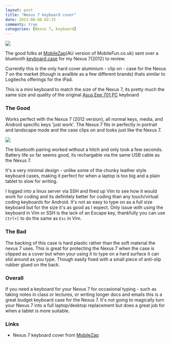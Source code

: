 ```yaml
---
layout: post
title: "Nexus 7 keyboard cover"
date: 2013-08-08 02:33
comments: true
categories: [Nexus 7, keyboard]
---
```

![]( https://googledrive.com/host/0B3qPjbk9su5uS1dCcElaVTZ5YUE/IMG_3075_small.jpg )

The good folks at [MobileZap][2](AU version of MobileFun.co.uk) sent over a bluetooth [keyboard case][1] for my Nexus 7(2012) to review. 

Currently this is the only hard cover aluminium - clip on - case for the Nexus 7 on the market
(though is availble as a few different brands) thats similar to Logitechs offerings for the iPad.

This is a mini keyboard to match the size of the Nexus 7, its pretty much the same size and quality of the original
[Asus Eee 701 PC](https://www.google.com.au/search?q=eeepc+701) keyboard

### The Good

Works perfect with the Nexus 7 (2012 version), all normal keys, media, and Android specific keys 'just work'.  The Nexus 7 fits in perfectly in portrait
and landscape mode and the case clips on and looks just like the Nexus 7.

![](https://googledrive.com/host/0B3qPjbk9su5uS1dCcElaVTZ5YUE/IMG_3093_small.jpg )

The bluetooth pairing worked without a hitch and only took a few seconds. Battery life so far seems good, its rechargable via the same
USB cable as the Nexus 7.

It's a very minimal design - unlike some of the chunky leather style keyboard cases, making it perfect for when a 
laptop is too big and a plain tablet to slow for writing.

I logged into a linux server via SSH and fired up Vim to see how it would work for coding and its definitely better 
for coding than any touch/virtual coding keyboards for Android. It's not as easy to type on as a full size keyboard
but for the size it's as good as I expect.  Only issue with using the keyboard in Vim or SSH is the lack of an Escape key, thankfully you
can use `Ctrl+[` to do the same as `Esc` in Vim.

### The Bad

The backing of this case is hard plastic rather than the soft material the nexus 7 uses.  This 
is great for protecting the Nexus 7 when the case is clipped as a cover but when
your using it to type on a hard surface it can slid around as you type. Though easily fixed 
with a small piece of anti-slip rubber glued on the back.

### Overall

If you need a keyboard for your Nexus 7 for occasional typing - such as taking notes in class or lectures, or writing 
longer docs and emails this is a great budget keyboard case for the Nexus 7.  It's not going to magically turn your Nexus 7 into
a full laptop/desktop replacement but does a great job for when a tablet is more suitable.

### Links

 * Nexus 7 keyboard cover from [MobileZap][1]







[1]: http://www.mobilezap.com.au/37024-bluetooth-keyboard-and-case-for-google-nexus-7-asus.html  "Nexus 7 keyboard - MobileZap"
[2]: http://www.mobilezap.com.au/31223/electronics/nexus-7/cases.htm "MobileZap"
